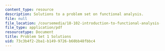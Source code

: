 ```yaml
---
content_type: resource
description: Solutions to a problem set on functional analysis.
file: null
file_location: /coursemedia/18-102-introduction-to-functional-analysis-spring-2009/73c3b4f22ba1b1499726b60bb48fbbc4_MIT18_102s09_sol_pset01.pdf
file_type: application/pdf
resourcetype: Document
title: Problem Set 1 Solutions
uid: 73c3b4f2-2ba1-b149-9726-b60bb48fbbc4
---
```

